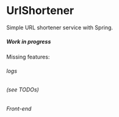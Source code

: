 # UrlShortener
Simple URL shortener service with Spring.

##### Work in progress

Missing features:
###### logs
###### (see TODOs)

###### Front-end